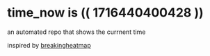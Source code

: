 # time_now is (( 1716440400428 ))

an automated repo that shows the currnent time

inspired by [breakingheatmap](https://github.com/breakingheatmap/breakingheatmap)